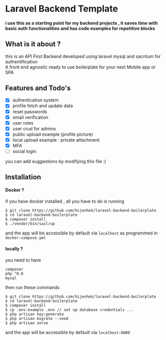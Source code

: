 # Laravel Backend Template

#### i use this as a starting point for my backend projects , it saves time with basic auth functionalities and has code examples for repetitive blocks 

## What is it about ?

this is an API First Backend developed using laravel mysql and sacntum for authentification </br>
A front end agnostic ready to use boilerplate for your next Mobile app or SPA

## Features and Todo's

- [x] authentication system
- [x] profile fetch and update data
- [x] reset passwords
- [x] email verification
- [x] user roles
- [x] user crud for admins
- [x] public upload example (profile picture)
- [x] local upload example : private attachment
- [x] MFA
- [ ] social login

you can add suggestions by modifying this file :) 

## Installation 

#### Docker ?

if you have docker installed , all you have to do is running 

```
$ git clone https://github.com/hijenhek/laravel-backend-boilerplate 
$ cd laravel-backend-boilerplate 
$ composer install
$ ./vendor/bin/sail/up

```

and the app will be accessible by default via `localhost` as programmed in `docker-compose.yml`

#### locally ?

you need to have 

```
composer
php ^8.0
mysql
```
then run these commands

```
$ git clone https://github.com/hijenhek/laravel-backend-boilerplate 
$ cd laravel-backend-boilerplate 
$ composer install
$ cp .env.example .env // set up database credentials ...
$ php artisan key:generate
$ php artisan migrate --seed
$ php artisan serve
```

and the app will be accessible by default via `localhost:8000` 

